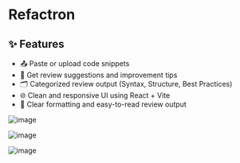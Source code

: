 # Refactron

## ✨ Features

- 📤 Paste or upload code snippets
- 🧠 Get review suggestions and improvement tips
- 🗂 Categorized review output (Syntax, Structure, Best Practices)
- 🌐 Clean and responsive UI using React + Vite
- 🧹 Clear formatting and easy-to-read review output

![image](https://github.com/user-attachments/assets/bc973192-5106-417b-ba2c-7bad490f7baa)

![image](https://github.com/user-attachments/assets/a5024eeb-0491-4d21-a9bd-deb60ca448bb)

![image](https://github.com/user-attachments/assets/6e24c42b-6abd-4e06-90e6-a3ceb19d2b1a)



